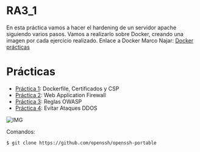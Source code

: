 # RA3_1
En esta práctica vamos a hacer el hardening de un servidor apache siguiendo varios pasos. Vamos a realizarlo sobre Docker, creando una imagen por cada ejercicio realizado.
Enlace a Docker Marco Najar: [Docker prácticas](https://hub.docker.com/repository/docker/marnajcoz/practicas/general)

# Prácticas

* [Práctica 1](https://github.com/marconajcoz/pps-1033563/tree/main/RA3/RA3_1/RA3_1_1): Dockerfile, Certificados y CSP
* [Práctica 2](https://github.com/marconajcoz/pps-1033563/tree/main/RA3/RA3_1/RA3_1_2): Web Application Firewall
* [Práctica 3](https://github.com/marconajcoz/pps-1033563/tree/main/RA3/RA3_1/RA3_1_3): Reglas OWASP
* [Práctica 4](https://github.com/marconajcoz/pps-1033563/tree/main/RA3/RA3_1/RA3_1_4): Evitar Ataques DDOS

![IMG](URL_IMG)

Comandos:

```
$ git clone https://github.com/openssh/openssh-portable
```
